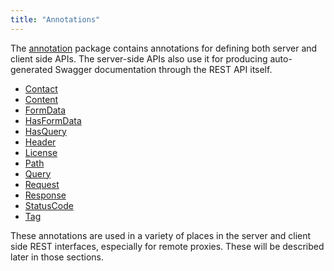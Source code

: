```yaml
---
title: "Annotations"
---
```


The [annotation](../apidocs/org/apache/juneau/http/annotation.html) package contains annotations for defining both server and client side
APIs.  The server-side APIs also use it for producing auto-generated Swagger documentation through
the REST API itself.
- [Contact](../apidocs/org/apache/juneau/http/annotation/Contact.html)
- [Content](../apidocs/org/apache/juneau/http/annotation/Content.html)
- [FormData](../apidocs/org/apache/juneau/http/annotation/FormData.html)
- [HasFormData](../apidocs/org/apache/juneau/http/annotation/HasFormData.html)
- [HasQuery](../apidocs/org/apache/juneau/http/annotation/HasQuery.html)
- [Header](../apidocs/org/apache/juneau/http/annotation/Header.html)
- [License](../apidocs/org/apache/juneau/http/annotation/License.html)
- [Path](../apidocs/org/apache/juneau/http/annotation/Path.html)
- [Query](../apidocs/org/apache/juneau/http/annotation/Query.html)
- [Request](../apidocs/org/apache/juneau/http/annotation/Request.html)
- [Response](../apidocs/org/apache/juneau/http/annotation/Response.html)
- [StatusCode](../apidocs/org/apache/juneau/http/annotation/StatusCode.html)
- [Tag](../apidocs/org/apache/juneau/http/annotation/Tag.html)

These annotations are used in a variety of places in the server and client side REST interfaces, especially for
remote proxies.  These will be described later in those sections.
